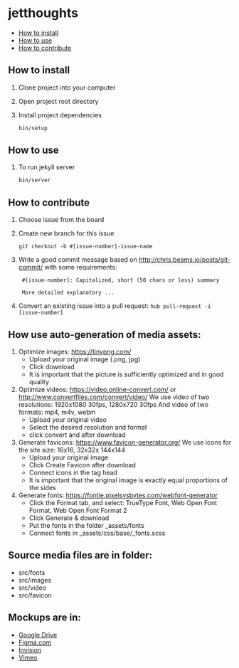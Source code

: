 # jetthoughts

- [How to install](#how-to-install)
- [How to use](#how-to-use)
- [How to contribute](#how-to-contribute)

## How to install

1. Clone project into your computer

1. Open project root directory

1. Install project dependencies

    ```bash
    bin/setup
    ```

## How to use

1. To run jekyll server

    ```bash
    bin/server
    ```

## How to contribute

1. Choose issue from the board

1. Create new branch for this issue

    `git checkout -b #[issue-number]-issue-name`

1. Write a good commit message based on http://chris.beams.io/posts/git-commit/ with some requirements:

        #[issue-number]: Capitalized, short (50 chars or less) summary

        More detailed explanatory ...

1. Convert an existing issue into a pull request: `hub pull-request -i [issue-number]`

## How use auto-generation of media assets:

1. Optimize images: https://tinypng.com/
    - Upload your original image (.png, jpg)
    - Click download
    - It is important that the picture is sufficiently optimized and in good quality
2. Optimize videos: https://video.online-convert.com/ or http://www.convertfiles.com/convert/video/
    We use video of two resolutions: 1920x1080 30fps, 1280x720 30fps
    And video of two formats: mp4, m4v, webm
    - Upload your original video
    - Select the desired resolution and format
    - click convert and after download
3. Generate favicons: https://www.favicon-generator.org/
    We use icons for the site size: 16x16, 32x32x 144x144
    - Upload your original image
    - Click Create Favicon after download
    - Connect icons in the tag head
    - It is important that the original image is exactly equal proportions of the sides
4. Generate fonts: https://fontie.pixelsvsbytes.com/webfont-generator
    - Click the Format tab, and select: TrueType Font, Web Open Font Format, Web Open Font Format 2
    - Click Generate & download
    - Put the fonts in the folder _assets/fonts
    - Connect fonts in _assets/css/base/_fonts.scss

## Source media files are in folder:
- src/fonts
- src/images
- src/video
- src/favicon

## Mockups are in:
- [Google Drive](https://drive.google.com/drive/u/1/folders/1yVjuYSwctYQmBLw7YHrWmHIPHVq70ox7)
- [Figma.com](https://www.figma.com/file/wmRuaLaG0wwnOE9kBWfnMn/Jetthoughts-2?node-id=1%3A2)
- [Invision](https://projects.invisionapp.com/share/EABU3IP46#/screens)
- [Vimeo](https://vimeo.com/218007444)
